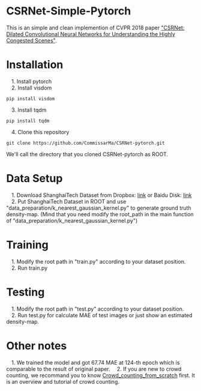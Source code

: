 # CSRNet-Simple-Pytorch
This is an simple and clean implemention of CVPR 2018 paper ["CSRNet: Dilated Convolutional Neural Networks for Understanding the Highly Congested Scenes"](https://arxiv.org/abs/1802.10062).  
# Installation
&emsp;1. Install pytorch  
&emsp;2. Install visdom    
```pip
pip install visdom
```
&emsp;3. Install tqdm
```pip
pip install tqdm
```  
&emsp;4. Clone this repository  
```git
git clone https://github.com/CommissarMa/CSRNet-pytorch.git
```
We'll call the directory that you cloned CSRNet-pytorch as ROOT.
# Data Setup
&emsp;1. Download ShanghaiTech Dataset from
Dropbox: [link](https://www.dropbox.com/s/fipgjqxl7uj8hd5/ShanghaiTech.zip?dl=0) or Baidu Disk: [link](http://pan.baidu.com/s/1nuAYslz)  
&emsp;2. Put ShanghaiTech Dataset in ROOT and use "data_preparation/k_nearest_gaussian_kernel.py" to generate ground truth density-map. (Mind that you need modify the root_path in the main function of "data_preparation/k_nearest_gaussian_kernel.py")  
# Training
&emsp;1. Modify the root path in "train.py" according to your dataset position.  
&emsp;2. Run train.py
# Testing
&emsp;1. Modify the root path in "test.py" according to your dataset position.  
&emsp;2. Run test.py for calculate MAE of test images or just show an estimated density-map.  
# Other notes
&emsp;1. We trained the model and got 67.74 MAE at 124-th epoch which is comparable to the result of original paper. 
&emsp;2. If you are new to crowd counting, we recommand you to know [Crowd_counting_from_scratch](https://github.com/CommissarMa/Crowd_counting_from_scratch) first. It is an overview and tutorial of crowd counting.